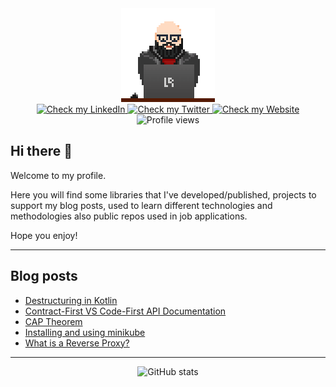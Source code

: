 <div id="header" align="center">
  <img src="avatar-pixel.gif" width="150px" alt="it's me!"/>
</div>
<div id="badges" align="center">
  <a href="https://www.linkedin.com/in/rapatao">
    <img src="https://img.shields.io/badge/LinkedIn-blue?style=for-the-badge&logo=linkedin&logoColor=white" alt="Check my LinkedIn"/>
  </a>
  <a href="https://twitter.com/rapatao">
    <img src="https://img.shields.io/badge/Twitter-blue?style=for-the-badge&logo=twitter&logoColor=white" alt="Check my Twitter"/>
  </a>
  <a href="https://www.rapatao.com">
    <img src="https://img.shields.io/badge/Website-gray?style=for-the-badge&logo=hugo&logoColor=white" alt="Check my Website"/>
  </a>
</div>
<div id="badges-second" align="center">
  <img src="https://komarev.com/ghpvc/?username=rapatao&style=flat-square&color=blue" alt="Profile views"/>
</div>

## Hi there 👋

Welcome to my profile. 

Here you will find some libraries that I've developed/published, projects to support my blog posts, used to learn different technologies and methodologies also public repos used in job applications.

Hope you enjoy!

---

## Blog posts
<!-- BLOG-POST-LIST:START -->
- [Destructuring in Kotlin](https://www.rapatao.com/posts/2023-11/destructuring-in-kotlin/)
- [Contract-First VS Code-First API Documentation](https://www.rapatao.com/posts/2023-10/contract-first-vs-code-first-api-documentation/)
- [CAP Theorem](https://www.rapatao.com/posts/2023-09/cap-theorem/)
- [Installing and using minikube](https://www.rapatao.com/posts/2023-07/installing-and-using-minikube/)
- [What is a Reverse Proxy?](https://www.rapatao.com/posts/2022-10/what-is-a-reverse-proxy/)
<!-- BLOG-POST-LIST:END -->

---

<div id="stats" align="center">
  <img src="https://github-readme-stats.vercel.app/api?username=rapatao&hide=contribs&count_private=true&show_icons=true&theme=nord" alt="GitHub stats"/>
</div>

